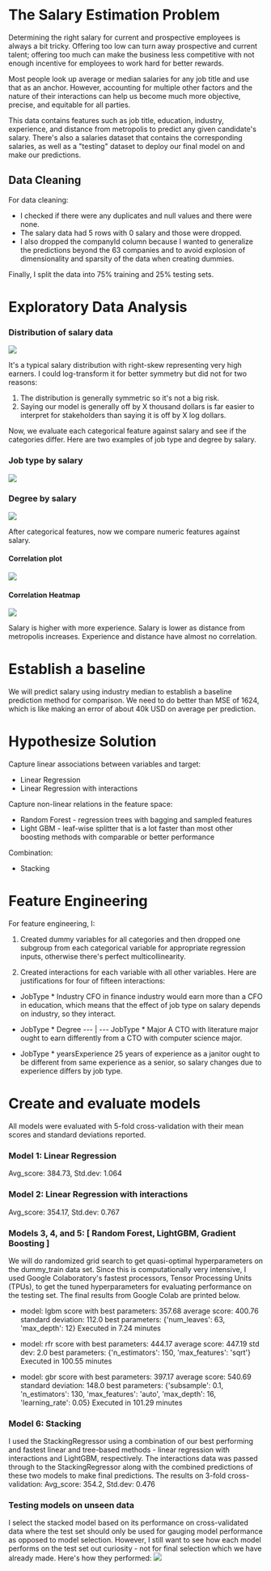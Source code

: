 # The Salary Estimation Problem
Determining the right salary for current and prospective employees is always a bit tricky. Offering too low can turn away prospective and current talent; offering too much can make the business less competitive with not enough incentive for employees to work hard for better rewards. 

Most people look up average or median salaries for any job title and use that as an anchor. However, accounting for multiple other factors and the nature of their interactions can help us become much more objective, precise, and equitable for all parties. 

This data contains features such as job title, education, industry, experience, and distance from metropolis to predict any given candidate's salary.
There's also a salaries dataset that contains the corresponding salaries, as well as a "testing" dataset to deploy our final model on and make our predictions.

## Data Cleaning
For data cleaning:
- I checked if there were any duplicates and null values and there were none.
- The salary data had 5 rows with 0 salary and those were dropped.
- I also dropped the companyId column because I wanted to generalize the predictions beyond the 63 companies and to avoid explosion of dimensionality and sparsity of the data when creating dummies.

Finally, I split the data into 75% training and 25% testing sets.

# Exploratory Data Analysis

### Distribution of salary data

![](https://github.com/tehseenniaz/salarypredictionportfolio/blob/master/1.png)

It's a typical salary distribution with right-skew representing very high earners. I could log-transform it for better symmetry but did not for two reasons:
1. The distribution is generally symmetric so it's not a big risk.
2. Saying our model is generally off by X thousand dollars is far easier to interpret for stakeholders than saying it is off by X log dollars.

Now, we evaluate each categorical feature against salary and see if the categories differ. Here are two examples of job type and degree by salary.

### Job type by salary

![](https://github.com/tehseenniaz/salarypredictionportfolio/blob/master/2.png)

### Degree by salary

![](https://github.com/tehseenniaz/salarypredictionportfolio/blob/master/3.png)

After categorical features, now we compare numeric features against salary.
#### Correlation plot
![](https://github.com/tehseenniaz/salarypredictionportfolio/blob/master/4.png)
#### Correlation Heatmap
![](https://github.com/tehseenniaz/salarypredictionportfolio/blob/master/5.png)

Salary is higher with more experience. Salary is lower as distance from metropolis increases. Experience and distance have almost no correlation.

# Establish a baseline
We will predict salary using industry median to establish a baseline prediction method for comparison. We need to do better than MSE of 1624, which is like making an error of about 40k USD on average per prediction.

# Hypothesize Solution
Capture linear associations between variables and target:
- Linear Regression
- Linear Regression with interactions

Capture non-linear relations in the feature space:
- Random Forest - regression trees with bagging and sampled features
- Light GBM - leaf-wise splitter that is a lot faster than most other boosting methods with comparable or better performance

Combination:
- Stacking

# Feature Engineering
For feature engineering, I:
1. Created dummy variables for all categories and then dropped one subgroup from each categorical variable for appropriate regression inputs, otherwise there's perfect multicollinearity.

2. Created interactions for each variable with all other variables. Here are justifications for four of fifteen interactions:
- JobType * Industry
CFO in finance industry would earn more than a CFO in education, which means that the effect of job type on salary depends on industry, so they interact.

- JobType * Degree --- | --- JobType * Major
A CTO with literature major ought to earn differently from a CTO with computer science major.

- JobType * yearsExperience
25 years of experience as a janitor ought to be different from same experience as a senior, so salary changes due to experience differs by job type.

# Create and evaluate models
All models were evaluated with 5-fold cross-validation with their mean scores and standard deviations reported.
### Model 1: Linear Regression
Avg_score: 384.73, Std.dev: 1.064
### Model 2: Linear Regression with interactions
Avg_score: 354.17, Std.dev: 0.767
### Models 3, 4, and 5: [ Random Forest, LightGBM, Gradient Boosting ]
We will do randomized grid search to get quasi-optimal hyperparameters on the dummy_train data set. Since this is computationally very intensive, I used Google Colaboratory's fastest processors, Tensor Processing Units (TPUs), to get the tuned hyperparameters for evaluating performance on the testing set. The final results from Google Colab are printed below.

- model: lgbm
score with best parameters: 357.68
average score: 400.76
standard deviation: 112.0
best parameters: {'num_leaves': 63, 'max_depth': 12}
Executed in 7.24 minutes

- model: rfr
score with best parameters: 444.17
average score: 447.19
std dev: 2.0
best parameters: {'n_estimators': 150, 'max_features': 'sqrt'}
Executed in 100.55 minutes

- model: gbr
score with best parameters: 397.17
average score: 540.69
standard deviation: 148.0
best parameters: {'subsample': 0.1, 'n_estimators': 130, 'max_features': 'auto', 'max_depth': 16, 'learning_rate': 0.05}
Executed in 101.29 minutes

### Model 6: Stacking
I used the StackingRegressor using a combination of our best performing and fastest linear and tree-based methods - linear regression with interactions and LightGBM, respectively. The interactions data was passed through to the StackingRegressor along with the combined predictions of these two models to make final predictions. The results on 3-fold cross-validation:
Avg_score: 354.2, Std.dev: 0.476

### Testing models on unseen data
I select the stacked model based on its performance on cross-validated data where the test set should only be used for gauging model performance as opposed to model selection. However, I still want to see how each model performs on the test set out curiosity - not for final selection which we have already made. Here's how they performed:
![](https://github.com/tehseenniaz/salarypredictionportfolio/blob/master/6.png)



